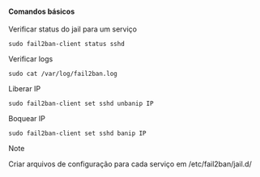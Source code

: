 #### Comandos básicos

Verificar status do jail para um serviço

```
sudo fail2ban-client status sshd
```

Verificar logs

```
sudo cat /var/log/fail2ban.log
```

Liberar IP 

```
sudo fail2ban-client set sshd unbanip IP
```

Boquear IP 

```
sudo fail2ban-client set sshd banip IP
```

>[!NOTE]
> Criar arquivos de configuração para cada serviço em /etc/fail2ban/jail.d/
